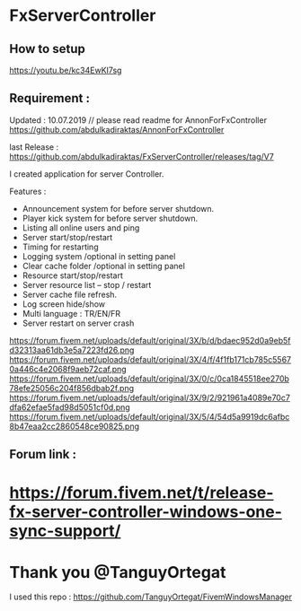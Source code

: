 # FxServerController

## How to setup
https://youtu.be/kc34EwKI7sg


## Requirement :
Updated : 10.07.2019 // please read readme for AnnonForFxController
https://github.com/abdulkadiraktas/AnnonForFxController

last Release : https://github.com/abdulkadiraktas/FxServerController/releases/tag/V7

I created application for server Controller. 

Features :

- Announcement system for before server shutdown.
- Player kick system for before server shutdown.
- Listing all online users and ping
- Server start/stop/restart
- Timing for restarting
- Logging system /optional in setting panel
- Clear cache folder /optional in setting panel
- Resource start/stop/restart
- Server resource list – stop / restart
- Server cache file refresh.
- Log screen hide/show
- Multi language : TR/EN/FR
- Server restart on server crash


https://forum.fivem.net/uploads/default/original/3X/b/d/bdaec952d0a9eb5fd32313aa61db3e5a7223fd26.png
https://forum.fivem.net/uploads/default/original/3X/4/f/4f1fb171cb785c55670a446c4e2068f9aeb72caf.png
https://forum.fivem.net/uploads/default/original/3X/0/c/0ca1845518ee270b78efe25056c204f856dbab2f.png
https://forum.fivem.net/uploads/default/original/3X/9/2/921961a4089e70c7dfa62efae5fad98d5051cf0d.png
https://forum.fivem.net/uploads/default/original/3X/5/4/54d5a9919dc6afbc8b47eaa2cc2860548ce90825.png
 

## Forum link : 
# https://forum.fivem.net/t/release-fx-server-controller-windows-one-sync-support/

# Thank you @TanguyOrtegat

I used this repo : https://github.com/TanguyOrtegat/FivemWindowsManager
